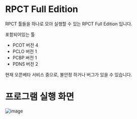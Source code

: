 # RPCT Full Edition
RPCT 툴들을 하나로 모아 실행할 수 있는 RPCT Full Edition 입니다.

포함되어있는 툴
- PCOT 버전 4
- PCLO 버전 1
- PCBP 버전 1
- PDNS 버전 2

현재 오픈베타 서비스 중으로, 불안정 하거나 버그가 있을 수 있습니다.

# 프로그램 실행 화면
![image](https://github.com/railfansnail/RPCT-Full/assets/124338748/229a7c3c-8224-47cb-a18d-2821194107d0)
